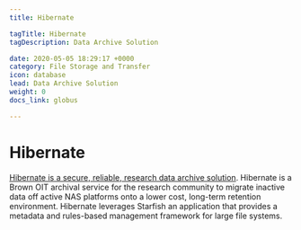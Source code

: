 ```yaml
---
title: Hibernate

tagTitle: Hibernate
tagDescription: Data Archive Solution

date: 2020-05-05 18:29:17 +0000
category: File Storage and Transfer
icon: database
lead: Data Archive Solution
weight: 0
docs_link: globus

---
```

# Hibernate

[Hibernate is a secure, reliable, research data archive solution](https://app.gitbook.com/@brown-cis/s/hibernate/starfish/access). Hibernate is a Brown OIT archival service for the research community to migrate inactive data off active NAS platforms onto a lower cost, long-term retention environment. Hibernate leverages Starfish an application that provides a metadata and rules-based management framework for large file systems.
